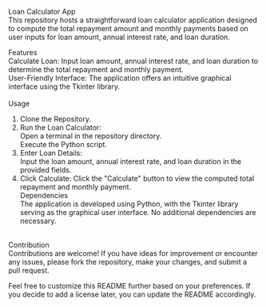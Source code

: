 Loan Calculator App<br>
This repository hosts a straightforward loan calculator application designed to compute the total repayment amount and monthly payments based on user inputs for loan amount, annual interest rate, and loan duration.<br>

Features<br>
Calculate Loan: Input loan amount, annual interest rate, and loan duration to determine the total repayment and monthly payment.<br>
User-Friendly Interface: The application offers an intuitive graphical interface using the Tkinter library.<br> <br>
Usage<br>
1. Clone the Repository.<br>
2. Run the Loan Calculator:<br> 
Open a terminal in the repository directory.<br>
Execute the Python script.<br>
3. Enter Loan Details:<br>
Input the loan amount, annual interest rate, and loan duration in the provided fields.<br>
4. Click Calculate:
Click the "Calculate" button to view the computed total repayment and monthly payment.<br> 
Dependencies<br>
The application is developed using Python, with the Tkinter library serving as the graphical user interface. No additional dependencies are necessary.<br> <br>

Contribution<br>
Contributions are welcome! If you have ideas for improvement or encounter any issues, please fork the repository, make your changes, and submit a pull request.<br> 

Feel free to customize this README further based on your preferences. If you decide to add a license later, you can update the README accordingly.









